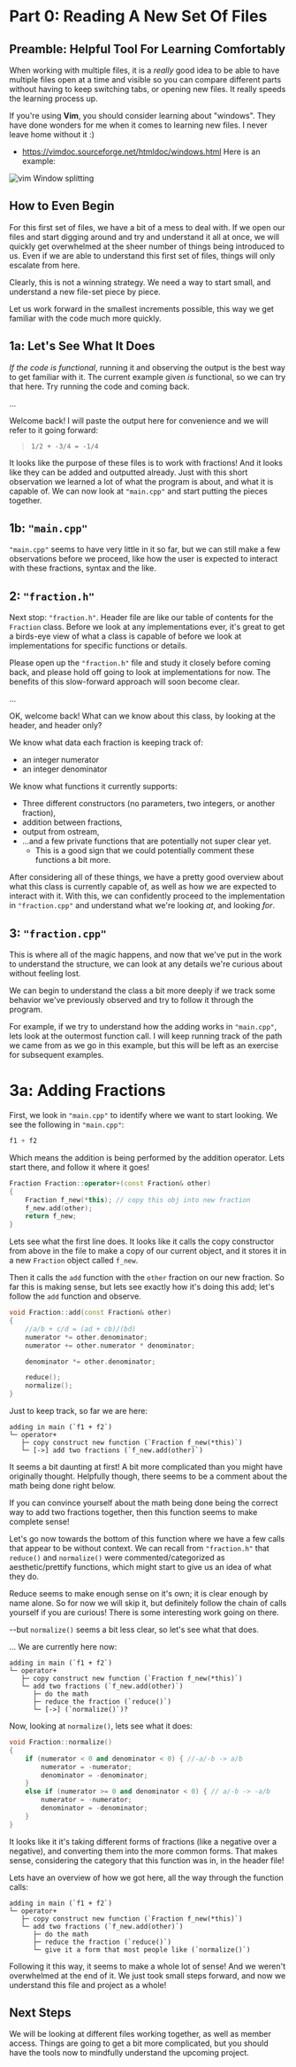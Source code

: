 # Part 0: Reading A New Set Of Files

## Preamble: Helpful Tool For Learning Comfortably
When working with multiple files, it is a *really* good idea to be able to have
multiple files open at a time and visible so you can compare different parts without
having to keep switching tabs, or opening new files. It really speeds the learning
process up.

If you're using **Vim**, you should consider learning about "windows". They have
done wonders for me when it comes to learning new files. I never leave home without
it :)
* https://vimdoc.sourceforge.net/htmldoc/windows.html
Here is an example:

![vim Window splitting](./figures/windows%20in%20Vim.png)

## How to Even Begin
For this first set of files, we have a bit of a mess to deal with. If we open our
files and start digging around and try and understand it all at once, we will quickly
get overwhelmed at the sheer number of things being introduced to us. Even if we are 
able to understand this first set of files, things will only escalate from here.

Clearly, this is not a winning strategy. We need a way to start small, and understand
a new file-set piece by piece.

Let us work forward in the smallest increments possible, this way we get familiar with
the code much more quickly.

## 1a: Let's See What It Does
*If the code is functional*, running it and observing the output is the best way to
get familiar with it. The current example given *is* functional, so we can try that
here. Try running the code and coming back.

...

Welcome back! I will paste the output here for convenience and we will refer to it
going forward:
> `1/2 + -3/4 = -1/4`

It looks like the purpose of these files is to work with fractions! And it looks
like they can be added and outputted already. Just with this short observation we
learned a lot of what the program is about, and what it is capable of. We can now look
at `"main.cpp"` and start putting the pieces together.

## 1b: `"main.cpp"`
`"main.cpp"` seems to have very little in it so far, but we can still make a few
observations before we proceed, like how the user is expected to interact with these
fractions, syntax and the like.

## 2: `"fraction.h"`
Next stop: `"fraction.h"`. Header file are like our table of contents for the
`Fraction` class. Before we look at any implementations ever, it's great to get
a birds-eye view of what a class is capable of before we look at implementations
for specific functions or details.

Please open up the `"fraction.h"` file and study it closely before coming back, and
please hold off going to look at implementations for now. The benefits of this
slow-forward approach will soon become clear.

...

OK, welcome back! What can we know about this class, by looking at the header, and
header only?

We know what data each fraction is keeping track of:
- an integer numerator
- an integer denominator

We know what functions it currently supports:
- Three different constructors (no parameters, two integers, or another fraction),
- addition between fractions,
- output from ostream,
- ...and a few private functions that are potentially not super clear yet.
  - This is a good sign that we could potentially comment these functions a bit more.

After considering all of these things, we have a pretty good overview about what this
class is currently capable of, as well as how we are expected to interact with it.
With this, we can confidently proceed to the implementation in `"fraction.cpp"` and
understand what we're looking *at*, and looking *for*.

## 3: `"fraction.cpp"`
This is where all of the magic happens, and now that we've put in the work to
understand the structure, we can look at any details we're curious about without
feeling lost.

We can begin to understand the class a bit more deeply if we track some behavior we've
previously observed and try to follow it through the program.

For example, if we try to understand how the adding works in `"main.cpp"`, lets look
at the outermost function call. I will keep running track of the path we came from
as we go in this example, but this will be left as an exercise for subsequent
examples.

# 3a: Adding Fractions
First, we look in `"main.cpp"` to identify where we want to start looking. We see the
following in `"main.cpp"`:
```cpp
f1 + f2
```

Which means the addition is being performed by the addition operator. Lets start
there, and follow it where it goes!
```cpp
Fraction Fraction::operator+(const Fraction& other)
{
	Fraction f_new(*this); // copy this obj into new fraction
	f_new.add(other);
	return f_new;
}
```

Lets see what the first line does. It looks like it calls the copy constructor from
above in the file to make a copy of our current object, and it stores it in a new
`Fraction` object called `f_new`.

Then it calls the `add` function with the `other` fraction on our new fraction. So
far this is making sense, but lets see exactly how it's doing this add; let's follow
the `add` function and observe.
```cpp
void Fraction::add(const Fraction& other)
{
	//a/b + c/d = (ad + cb)/(bd)
	numerator *= other.denominator;
	numerator += other.numerator * denominator;

	denominator *= other.denominator;

	reduce();
	normalize();
}
```

Just to keep track, so far we are here:
```
adding in main (`f1 + f2`)
└─ operator+
   ├─ copy construct new function (`Fraction f_new(*this)`)
   └─ [->] add two fractions (`f_new.add(other)`)
```

It seems a bit daunting at first! A bit more complicated than you might have
originally thought. Helpfully though, there seems to be a comment about the
math being done right below.

If you can convince yourself about the math being done being the correct way to add
two fractions together, then this function seems to make complete sense!

Let's go now towards the bottom of this function where we have a few calls that
appear to be without context. We can recall from `"fraction.h"` that `reduce()` and
`normalize()` were commented/categorized as aesthetic/prettify functions, which might
start to give us an idea of what they do.

Reduce seems to make enough sense on it's own; it is clear enough by name alone. So
for now we will skip it, but definitely follow the chain of calls yourself if you
are curious! There is some interesting work going on there.

--but `normalize()` seems a bit less clear, so let's see what that does.

...
We are currently here now:
```
adding in main (`f1 + f2`)
└─ operator+
   ├─ copy construct new function (`Fraction f_new(*this)`)
   └─ add two fractions (`f_new.add(other)`)
      ├─ do the math
      ├─ reduce the fraction (`reduce()`)
      └─ [->] (`normalize()`)?
```

Now, looking at `normalize()`, lets see what it does:
```cpp
void Fraction::normalize()
{
	if (numerator < 0 and denominator < 0) { //-a/-b -> a/b
		numerator = -numerator;
		denominator = -denominator;
	}
	else if (numerator >= 0 and denominator < 0) { // a/-b -> -a/b
		numerator = -numerator;
		denominator = -denominator;
	}
}
```

It looks like it it's taking different forms of fractions (like a negative over a
negative), and converting them into the more common forms. That makes sense,
considering the category that this function was in, in the header file!

Lets have an overview of how we got here, all the way through the function calls:
```
adding in main (`f1 + f2`)
└─ operator+
   ├─ copy construct new function (`Fraction f_new(*this)`)
   └─ add two fractions (`f_new.add(other)`)
      ├─ do the math
      ├─ reduce the fraction (`reduce()`)
      └─ give it a form that most people like (`normalize()`)
```

Following it this way, it seems to make a whole lot of sense! And we weren't
overwhelmed at the end of it. We just took small steps forward, and now we understand
this file and project as a whole!

## Next Steps
We will be looking at different files working together, as well as member access.
Things are going to get a bit more complicated, but you should have the tools now
to mindfully understand the upcoming project.
